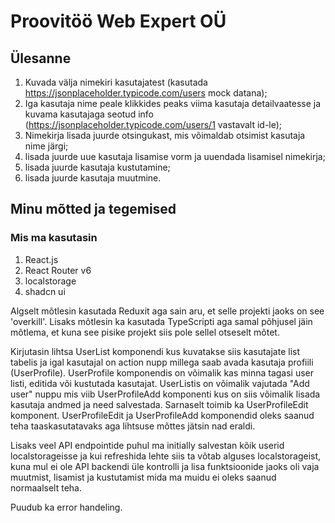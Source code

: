 # Proovitöö Web Expert OÜ

## Ülesanne
1. Kuvada välja nimekiri kasutajatest (kasutada https://jsonplaceholder.typicode.com/users mock datana);
2. Iga kasutaja nime peale klikkides peaks viima kasutaja detailvaatesse ja kuvama kasutajaga seotud info (https://jsonplaceholder.typicode.com/users/1 vastavalt id-le);
3. Nimekirja lisada juurde otsingukast, mis võimaldab otsimist kasutaja nime järgi;
4. lisada juurde uue kasutaja lisamise vorm ja uuendada lisamisel nimekirja;
5. lisada juurde kasutaja kustutamine;
6. lisada juurde kasutaja muutmine.

## Minu mõtted ja tegemised

### Mis ma kasutasin
1. React.js
2. React Router v6
3. localstorage
4. shadcn ui

Algselt mõtlesin kasutada Reduxit aga sain aru, et selle projekti jaoks on see 'overkill'. Lisaks mõtlesin ka kasutada TypeScripti aga samal põhjusel jäin mõtlema, et kuna see pisike projekt siis pole sellel otseselt mõtet.

Kirjutasin lihtsa UserList komponendi kus kuvatakse siis kasutajate list tabelis ja igal kasutajal on action nupp millega saab avada kasutaja profiili (UserProfile). UserProfile komponendis on võimalik kas minna tagasi user listi, editida või kustutada kasutajat.
UserListis on võimalik vajutada "Add user" nuppu mis viib UserProfileAdd komponenti kus on siis võimalik lisada kasutaja andmed ja need salvestada. Sarnaselt toimib ka UserProfileEdit komponent. UserProfileEdit ja UserProfileAdd komponendid oleks saanud teha taaskasutatavaks aga lihtsuse mõttes jätsin nad eraldi.

Lisaks veel API endpointide puhul ma initially salvestan kõik userid localstorageisse ja kui refreshida lehte siis ta võtab alguses localstorageist, kuna mul ei ole API backendi üle kontrolli ja lisa funktsioonide jaoks oli vaja muutmist, lisamist ja kustutamist mida ma muidu ei oleks saanud normaalselt teha.

Puudub ka error handeling.